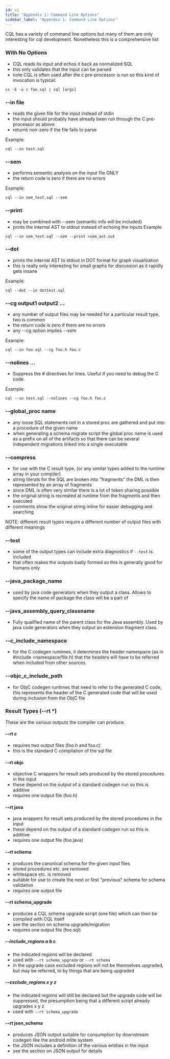 ```yaml
---
id: x1
title: "Appendix 1: Command Line Options"
sidebar_label: "Appendix 1: Command Line Options"
---
```

<!---
-- Copyright (c) Facebook, Inc. and its affiliates.
--
-- This source code is licensed under the MIT license found in the
-- LICENSE file in the root directory of this source tree.
-->
CQL has a variety of command line options but many of them are only interesting for cql development.  Nonetheless this is a comprehensive list:

### With No Options
* CQL reads its input and echos it back as normalized SQL
* this only validates that the input can be parsed
* note CQL is often used after the c pre-processor is run so this kind of invocation is typical:

```
cc -E -x c foo.sql | cql [args]
```

### --in file

* reads the given file for the input instead of stdin
* the input should probably have already been run through the C pre-processor as above
* returns non-zero if the file fails to parse

Example:
```
cql --in test.sql
```

### --sem
* performs semantic analysis on the input file ONLY
* the return code is zero if there are no errors

Example:
```
cql --in sem_test.sql --sem
```

### --print
* may be combined with --sem (semantic info will be included)
* prints the internal AST to stdout instead of echoing the inputs
Example
```
cql --in sem_test.sql --sem --print >sem_ast.out
```

### --dot
* prints the internal AST to stdout in DOT format for graph visualization
* this is really only interesting for small graphs for discussion as it rapidly gets insane

Example:
```
cql --dot --in dottest.sql
```
### --cg output1 output2 ...

* any number of output files may be needed for a particular result type, two is common
* the return code is zero if there are no errors
* any --cg option implies --sem

Example:

```
cql --in foo.sql --cg foo.h foo.c
```

### --nolines ...

* Suppress the # directives for lines.  Useful if you need to debug the C code.

Example:

```
cql --in test.sql --nolines --cg foo.h foo.c
```

### --global_proc name
* any loose SQL statements not in a stored proc are gathered and put into a procedure of the given name
* when generating a schema migrate script the global proc name is used as a prefix on all of the artifacts so that there can be several independent migrations linked into a single executable

### --compress
* for use with the C result type, (or any similar types added to the runtime array in your compiler)
* string literals for the SQL are broken into "fragments" the DML is then represented by an array of fragments
* since DML is often very similar there is a lot of token sharing possible
* the original string is recreated at runtime from the fragments and then executed
* comments show the original string inline for easier debugging and searching

NOTE: different result types require a different number of output files with different meanings

### --test
* some of the output types can include extra diagnostics if `--test` is included
* that often makes the outputs badly formed so this is generally good for humans only

### --java_package_name
* used by java code generators when they output a class. Allows to specify the name of package the class will be a part of

### --java_assembly_query_classname
* Fully qualified name of the parent class for the Java assembly. Used by java code generators when they output an extension fragment class.

### --c_include_namespace
* for the C codegen runtimes, it determines the header namespace (as in #include <namespace/file.h) that the headers will have to be referred when included from other sources.

### --objc_c_include_path
* for ObjC codegen runtimes that need to refer to the generated C code, this represents the header of the C generated code that will be used during inclusion from the ObjC file

### Result Types (--rt *)

These are the various outputs the compiler can produce.

#### --rt c
* requires two output files (foo.h and foo.c)
* this is the standard C compilation of the sql file

#### --rt objc
* objective C wrappers for result sets produced by the stored procedures in the input
* these depend on the output of a standard codegen run so this is additive
* requires one output file (foo.h)

#### --rt java
* java wrappers for result sets produced by the stored procedures in the input
* these depend on the output of a standard codegen run so this is additive
* requires one output file (foo.java)

#### --rt schema
* produces the canonical schema for the given input files
* stored procedures etc. are removed
* whitespace etc. is removed
* suitable for use to create the next or first "previous" schema for schema validation
* requires one output file

#### --rt schema_upgrade
* produces a CQL schema upgrade script (one file) which can then be compiled with CQL itself
* see the section on schema upgrade/migration
* requires one output file (foo.sql)

##### --include_regions a b c
* the indicated regions will be declared
* used with `--rt schema_upgrade` or `--rt schema`
* in the upgrade case excluded regions will not be themselves upgraded, but may be referred, to by things that are being upgraded

##### --exclude_regions x y z
* the indicated regions will still be declared but the upgrade code will be suppressed, the presumption being that a different script already upgrades x y z
* used with `--rt schema_upgrade`

#### --rt json_schema
* produces JSON output suitable for consumption by downstream codegen like the android mlite system
* the JSON includes a definition of the various entities in the input
* see the section on JSON output for details
